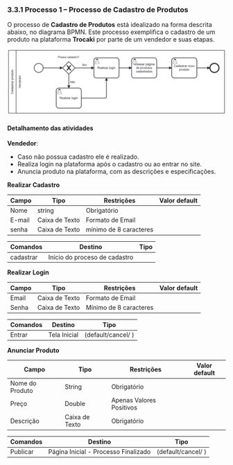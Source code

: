 ### 3.3.1 Processo 1 – Processo de Cadastro de Produtos 

O processo de **Cadastro de Produtos** está idealizado na forma descrita abaixo, no diagrama BPMN. Este processo exemplifica o cadastro de um produto na plataforma **Trocaki** por parte de um vendedor e suas etapas.

![Processo de Cadastro de Produtos ](../images/Process_CadastroDeProduto.png "Modelo BPMN do Processo 1.")

#### Detalhamento das atividades

**Vendedor**:
   - Caso não possua cadastro ele é realizado.
   - Realiza login na plataforma após o cadastro ou ao entrar no site.
   - Anuncia produto na plataforma, com as descrições e especificações.


**Realizar Cadastro**

| **Campo**       | **Tipo**         | **Restrições** | **Valor default** |
| ---             | ---              | ---            | ---               |
| Nome            | string           |Obrigatório     |                   |
| E-mail          | Caixa de Texto   |Formato de Email|                   |
| senha           | Caixa de Texto   |mínimo de 8 caracteres |            |

| **Comandos**         |  **Destino**                   | **Tipo** |
| ---                  | ---                            | ---               |
| cadastrar            | Início do proceso de cadastro  |                   |


**Realizar Login**

| **Campo**       | **Tipo**         | **Restrições** | **Valor default** |
| ---             | ---              | ---            | ---               |
| Email           | Caixa de Texto   |Formato de Email |                  |
| Senha           | Caixa de Texto   |Mínimo de 8 caracteres |            |

| **Comandos**         |  **Destino**                   | **Tipo**          |
| ---                  | ---                            | ---               |
| Entrar               | Tela Inicial                   | (default/cancel/  ) |


**Anunciar Produto**

| **Campo**       | **Tipo**         | **Restrições** | **Valor default** |
| ---             | ---              | ---            | ---               |
| Nome do Produto | String           |Obrigatório     |                   |
| Preço           | Double           |Apenas Valores Positivos |          |
| Descrição       | Caixa de Texto   |Obrigatório     |              |    |

| **Comandos**         |  **Destino**                   | **Tipo**          |
| ---                  | ---                            | ---               |
| Publicar             | Página Inicial - Processo Finalizado | (default/cancel/  ) |
